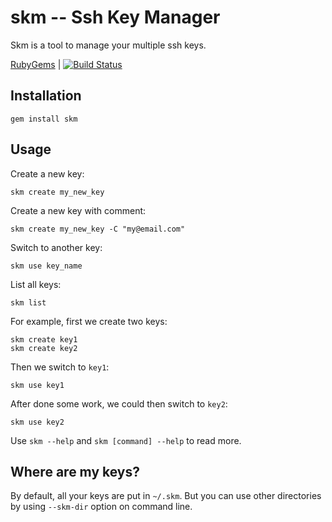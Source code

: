 # skm -- Ssh Key Manager

Skm is a tool to manage your multiple ssh keys.

[RubyGems][] | [![Build Status](https://secure.travis-ci.org/xuhdev/skm.png?branch=master)](http://travis-ci.org/xuhdev/skm)

## Installation

    gem install skm

## Usage

Create a new key:

    skm create my_new_key

Create a new key with comment:

    skm create my_new_key -C "my@email.com"

Switch to another key:

    skm use key_name

List all keys:

    skm list


For example, first we create two keys:

    skm create key1
    skm create key2

Then we switch to `key1`:

    skm use key1

After done some work, we could then switch to `key2`:

    skm use key2

Use `skm --help` and `skm [command] --help` to read more.

## Where are my keys?

By default, all your keys are put in `~/.skm`. But you can use other
directories by using `--skm-dir` option on command line.


[RubyGems]: https://rubygems.org/gems/skm
